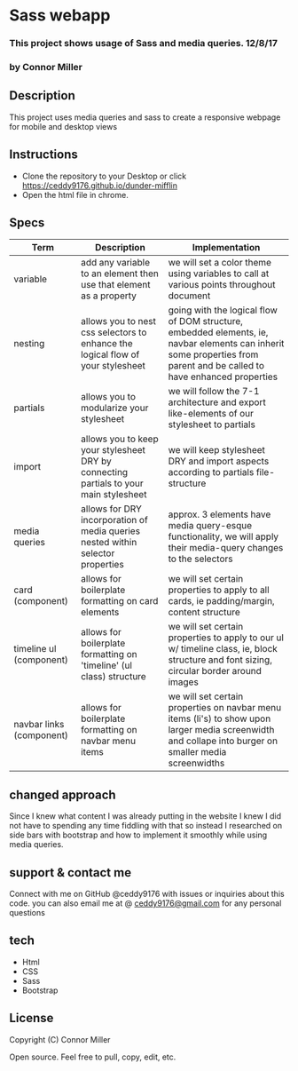 # Sass webapp
### This  project shows usage of Sass and media queries. 12/8/17
### by Connor Miller

## Description
  This project uses media queries and sass to create a responsive webpage for mobile and desktop views


## Instructions

* Clone the repository to your Desktop or click https://ceddy9176.github.io/dunder-mifflin
* Open the html file in chrome.

## Specs
| Term  | Description | Implementation |
| ---------- | ----------- | -------------- |
|variable | add any variable to an element then use that element as a property | we will set a color theme using variables to call at various points throughout document |
|nesting | allows you to nest css selectors to enhance the logical flow of your stylesheet | going with the logical flow of DOM structure, embedded elements, ie, navbar elements can inherit some properties from parent and be called to have enhanced properties |
|partials | allows you to modularize your stylesheet | we will follow the 7-1 architecture and export like-elements of our stylesheet to partials|
|import | allows you to keep your stylesheet DRY by connecting partials to your main stylesheet | we will keep stylesheet DRY and import aspects according to partials file-structure |
|media queries| allows for DRY incorporation of media queries nested within selector properties | approx. 3 elements have media query-esque functionality, we will apply their media-query changes to the selectors |
|card (component)| allows for boilerplate formatting on card elements | we will set certain properties to apply to all cards, ie padding/margin, content structure |
|timeline ul (component)| allows for boilerplate formatting on 'timeline' (ul class) structure| we will set certain properties to apply to our ul w/ timeline class, ie, block structure and font sizing, circular border around images |
| navbar links (component)| allows for boilerplate formatting on navbar menu items  | we will set certain properties on navbar menu items (li's) to show upon larger media screenwidth and collape into burger on smaller media screenwidths |

## changed approach
  Since I knew what content I was already putting in the website I knew I did not have to spending any time fiddling with that so instead I researched on side bars with bootstrap and how to implement it smoothly while using media queries.

## support & contact me

   Connect with me on GitHub @ceddy9176 with issues or inquiries about this code. you can also email me at @ ceddy9176@gmail.com for any personal questions
   
## tech

* Html
* CSS
* Sass
* Bootstrap

## License

Copyright (C) Connor Miller

Open source. Feel free to pull, copy, edit, etc.

